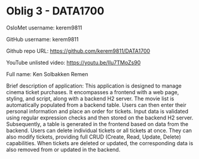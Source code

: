 Oblig 3 - DATA1700
=======
OsloMet username: kerem9811

GitHub username: kerem9811

Github repo URL: https://github.com/kerem9811/DATA1700

YouTube unlisted video: https://youtu.be/IIu7TMoZs90

Full name: Ken Solbakken Remen

Brief description of application:
This application is designed to manage cinema ticket purchases.
It encompasses a frontend with a web page, styling, and script, along with a backend H2 server.
The movie list is automatically populated from a backend table.
Users can then enter their personal information and place an order for tickets.
Input data is validated using regular expression checks and then stored on the backend H2 server.
Subsequently, a table is generated in the frontend based on data from the backend.
Users can delete individual tickets or all tickets at once.
They can also modify tickets, providing full CRUD (Create, Read, Update, Delete) capabilities.
When tickets are deleted or updated, the corresponding data is also removed from or updated in the backend.
